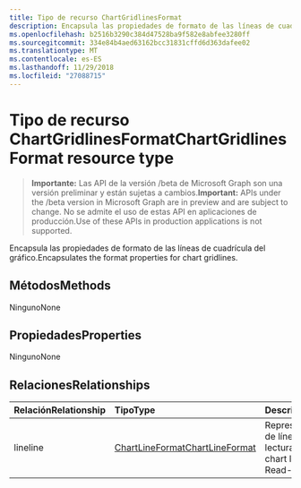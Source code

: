 ```yaml
---
title: Tipo de recurso ChartGridlinesFormat
description: Encapsula las propiedades de formato de las líneas de cuadrícula del gráfico.
ms.openlocfilehash: b2516b3290c384d47528ba9f582e8abfee3280ff
ms.sourcegitcommit: 334e84b4aed63162bcc31831cffd6d363dafee02
ms.translationtype: MT
ms.contentlocale: es-ES
ms.lasthandoff: 11/29/2018
ms.locfileid: "27088715"
---
```

# <a name="chartgridlinesformat-resource-type"></a><span data-ttu-id="d59eb-103">Tipo de recurso ChartGridlinesFormat</span><span class="sxs-lookup"><span data-stu-id="d59eb-103">ChartGridlinesFormat resource type</span></span>

> <span data-ttu-id="d59eb-104">**Importante:** Las API de la versión /beta de Microsoft Graph son una versión preliminar y están sujetas a cambios.</span><span class="sxs-lookup"><span data-stu-id="d59eb-104">**Important:** APIs under the /beta version in Microsoft Graph are in preview and are subject to change.</span></span> <span data-ttu-id="d59eb-105">No se admite el uso de estas API en aplicaciones de producción.</span><span class="sxs-lookup"><span data-stu-id="d59eb-105">Use of these APIs in production applications is not supported.</span></span>

<span data-ttu-id="d59eb-106">Encapsula las propiedades de formato de las líneas de cuadrícula del gráfico.</span><span class="sxs-lookup"><span data-stu-id="d59eb-106">Encapsulates the format properties for chart gridlines.</span></span>


## <a name="methods"></a><span data-ttu-id="d59eb-107">Métodos</span><span class="sxs-lookup"><span data-stu-id="d59eb-107">Methods</span></span>
<span data-ttu-id="d59eb-108">Ninguno</span><span class="sxs-lookup"><span data-stu-id="d59eb-108">None</span></span>

## <a name="properties"></a><span data-ttu-id="d59eb-109">Propiedades</span><span class="sxs-lookup"><span data-stu-id="d59eb-109">Properties</span></span>
<span data-ttu-id="d59eb-110">Ninguno</span><span class="sxs-lookup"><span data-stu-id="d59eb-110">None</span></span>

## <a name="relationships"></a><span data-ttu-id="d59eb-111">Relaciones</span><span class="sxs-lookup"><span data-stu-id="d59eb-111">Relationships</span></span>
| <span data-ttu-id="d59eb-112">Relación</span><span class="sxs-lookup"><span data-stu-id="d59eb-112">Relationship</span></span> | <span data-ttu-id="d59eb-113">Tipo</span><span class="sxs-lookup"><span data-stu-id="d59eb-113">Type</span></span>   |<span data-ttu-id="d59eb-114">Descripción</span><span class="sxs-lookup"><span data-stu-id="d59eb-114">Description</span></span>|
|:---------------|:--------|:----------|
|<span data-ttu-id="d59eb-115">line</span><span class="sxs-lookup"><span data-stu-id="d59eb-115">line</span></span>|[<span data-ttu-id="d59eb-116">ChartLineFormat</span><span class="sxs-lookup"><span data-stu-id="d59eb-116">ChartLineFormat</span></span>](chartlineformat.md)|<span data-ttu-id="d59eb-p102">Representa el formato de línea de gráfico. Solo lectura.</span><span class="sxs-lookup"><span data-stu-id="d59eb-p102">Represents chart line formatting. Read-only.</span></span>|

<!-- uuid: 8fcb5dbc-d5aa-4681-8e31-b001d5168d79
2015-10-25 14:57:30 UTC -->
<!-- {
  "type": "#page.annotation",
  "description": "ChartGridlinesFormat resource",
  "keywords": "",
  "section": "documentation",
  "tocPath": ""
}-->